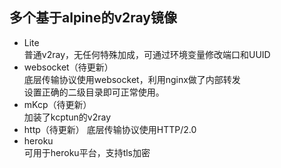 ## 多个基于alpine的v2ray镜像

- Lite \
普通v2ray，无任何特殊加成，可通过环境变量修改端口和UUID
- websocket（待更新） \
底层传输协议使用websocket，利用nginx做了内部转发 \
设置正确的二级目录即可正常使用。
- mKcp（待更新） \
加装了kcptun的v2ray
- http（待更新）
底层传输协议使用HTTP/2.0
- heroku \
可用于heroku平台，支持tls加密

